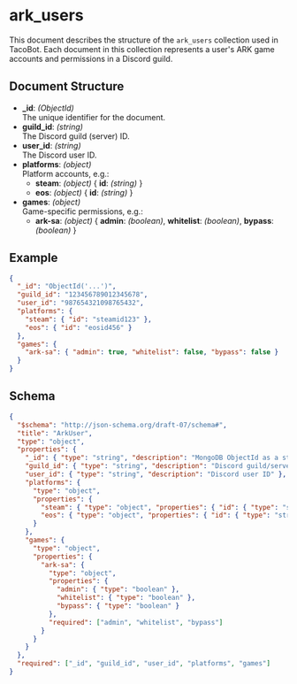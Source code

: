 # ark_users

This document describes the structure of the `ark_users` collection used in TacoBot. Each document in this collection represents a user's ARK game accounts and permissions in a Discord guild.

## Document Structure

- **_id**: *(ObjectId)*  
  The unique identifier for the document.
- **guild_id**: *(string)*  
  The Discord guild (server) ID.
- **user_id**: *(string)*  
  The Discord user ID.
- **platforms**: *(object)*  
  Platform accounts, e.g.:
  - **steam**: *(object)* { **id**: *(string)* }
  - **eos**: *(object)* { **id**: *(string)* }
- **games**: *(object)*  
  Game-specific permissions, e.g.:
  - **ark-sa**: *(object)* { **admin**: *(boolean)*, **whitelist**: *(boolean)*, **bypass**: *(boolean)* }

## Example

```json
{
  "_id": "ObjectId('...')",
  "guild_id": "123456789012345678",
  "user_id": "987654321098765432",
  "platforms": {
    "steam": { "id": "steamid123" },
    "eos": { "id": "eosid456" }
  },
  "games": {
    "ark-sa": { "admin": true, "whitelist": false, "bypass": false }
  }
}
```

## Schema

```json
{
  "$schema": "http://json-schema.org/draft-07/schema#",
  "title": "ArkUser",
  "type": "object",
  "properties": {
    "_id": { "type": "string", "description": "MongoDB ObjectId as a string" },
    "guild_id": { "type": "string", "description": "Discord guild/server ID" },
    "user_id": { "type": "string", "description": "Discord user ID" },
    "platforms": {
      "type": "object",
      "properties": {
        "steam": { "type": "object", "properties": { "id": { "type": "string" } }, "required": ["id"] },
        "eos": { "type": "object", "properties": { "id": { "type": "string" } }, "required": ["id"] }
      }
    },
    "games": {
      "type": "object",
      "properties": {
        "ark-sa": {
          "type": "object",
          "properties": {
            "admin": { "type": "boolean" },
            "whitelist": { "type": "boolean" },
            "bypass": { "type": "boolean" }
          },
          "required": ["admin", "whitelist", "bypass"]
        }
      }
    }
  },
  "required": ["_id", "guild_id", "user_id", "platforms", "games"]
}
```
